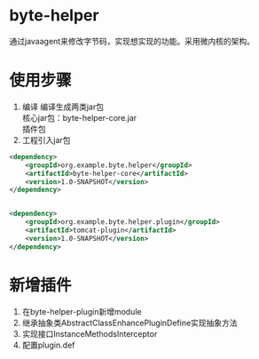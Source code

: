 # byte-helper
通过javaagent来修改字节码，实现想实现的功能。采用微内核的架构。

# 使用步骤
1. 编译
编译生成两类jar包  
核心jar包：byte-helper-core.jar  
插件包  
2. 工程引入jar包
```xml
<dependency>
    <groupId>org.example.byte.helper</groupId>
    <artifactId>byte-helper-core</artifactId>
    <version>1.0-SNAPSHOT</version>
</dependency>
```
```xml

<dependency>
    <groupId>org.example.byte.helper.plugin</groupId>
    <artifactId>tomcat-plugin</artifactId>
    <version>1.0-SNAPSHOT</version>
</dependency>
```

# 新增插件
1. 在byte-helper-plugin新增module
2. 继承抽象类AbstractClassEnhancePluginDefine实现抽象方法
3. 实现接口InstanceMethodsInterceptor
4. 配置plugin.def